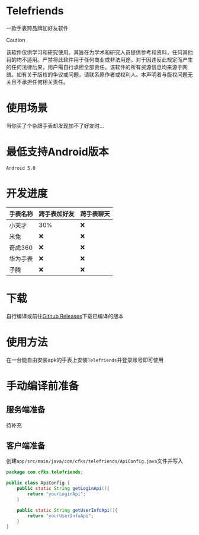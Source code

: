 # Telefriends
一款手表跨品牌加好友软件

> [!CAUTION]
> 该软件仅供学习和研究使用。其旨在为学术和研究人员提供参考和资料，任何其他目的均不适用。严禁将此软件用于任何商业或非法用途。对于因违反此规定而产生的任何法律后果，用户需自行承担全部责任。该软件的所有资源信息均来源于网络。如有关于版权的争议或问题，请联系原作者或权利人。本声明者与版权问题无关且不承担任何相关责任。

# 使用场景
当你买了个杂牌手表却发现加不了好友时…

# 最低支持Android版本
`Android 5.0`

# 开发进度
| 手表名称 | 跨手表加好友 | 跨手表聊天 |
| --- | --- | --- |
| 小天才 | 30% | ❌ |
| 米兔 | ❌ | ❌ |
| 奇虎360 | ❌ | ❌ |
| 华为手表 | ❌ | ❌ |
| 子腾 | ❌ | ❌ |

# 下载
自行编译或前往[Github Releases](https://github.com/csjdyr001/Telefriends/releases)下载已编译的版本

# 使用方法
在一台能自由安装apk的手表上安装`Telefriends`并登录账号即可使用

# 手动编译前准备
## 服务端准备
待补充

## 客户端准备
创建`app/src/main/java/com/cfks/telefriends/ApiConfig.java`文件并写入
```java
package com.cfks.telefriends;

public class ApiConfig {
    public static String getLoginApi(){
        return "yourLoginApi";
    }

    public static String getUserInfoApi(){
        return "yourUserInfoApi";
    }
}
```